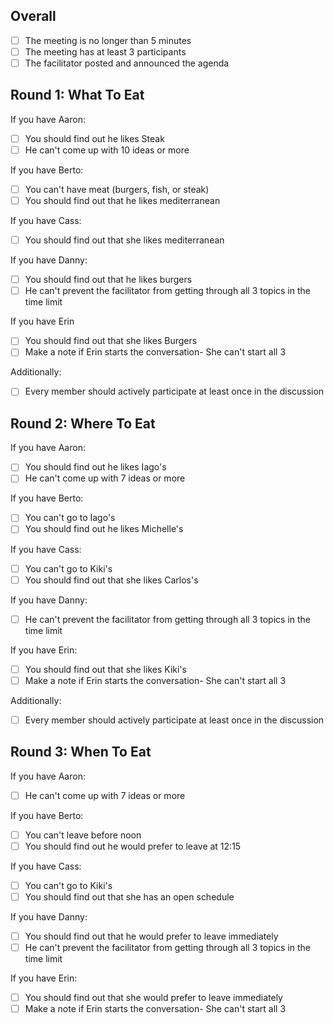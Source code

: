 ## Overall

* [ ] The meeting is no longer than 5 minutes 
* [ ] The meeting has at least 3 participants 
* [ ] The facilitator posted and announced the agenda 

## Round 1: What To Eat

If you have Aaron:

* [ ] You should find out he likes Steak
* [ ] He can't come up with 10 ideas or more

If you have Berto:

* [ ] You can't have meat (burgers, fish, or steak)
* [ ] You should find out that he likes mediterranean

If you have Cass:

* [ ] You should find out that she likes mediterranean

If you have Danny:

* [ ] You should find out that he likes burgers
* [ ] He can't prevent the facilitator from getting through all 3 topics in the time limit

If you have Erin

* [ ] You should find out that she likes Burgers
* [ ] Make a note if Erin starts the conversation- She can't start all 3

Additionally:

* [ ] Every member should actively participate at least once in the discussion

## Round 2: Where To Eat

If you have Aaron:

* [ ] You should find out he likes Iago's
* [ ] He can't come up with 7 ideas or more

If you have Berto:

* [ ] You can't go to Iago's
* [ ] You should find out he likes Michelle's

If you have Cass:

* [ ] You can't go to Kiki's
* [ ] You should find out that she likes Carlos's

If you have Danny:

* [ ] He can't prevent the facilitator from getting through all 3 topics in the time limit

If you have Erin:

* [ ] You should find out that she likes Kiki's
* [ ] Make a note if Erin starts the conversation- She can't start all 3

Additionally:

* [ ] Every member should actively participate at least once in the discussion

## Round 3: When To Eat

If you have Aaron:

* [ ] He can't come up with 7 ideas or more

If you have Berto:

* [ ] You can't leave before noon
* [ ] You should find out he would prefer to leave at 12:15

If you have Cass:

* [ ] You can't go to Kiki's
* [ ] You should find out that she has an open schedule

If you have Danny:

* [ ] You should find out that he would prefer to leave immediately
* [ ] He can't prevent the facilitator from getting through all 3 topics in the time limit

If you have Erin:

* [ ] You should find out that she would prefer to leave immediately
* [ ] Make a note if Erin starts the conversation- She can't start all 3
